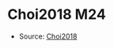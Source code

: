 <a name="material" />

# Choi2018 M24
<script type="application/ld+json">
  {
    "@context": "https://schema.org/",
    "@type": "ChemicalSubstance",
    "http://purl.org/dc/terms/conformsTo":
      {
        "@type": "CreativeWork",
        "@id": "https://bioschemas.org/profiles/ChemicalSubstance/0.4-RELEASE/"
      },
    "@id": "https://egonw.github.io/nanowiki/nanowiki535.html#material",
    "name": "Choi2018 M24",
    "sameAs": "http://127.0.0.1/mediawiki/index.php/Special:URIResolver/Choi2018_M24"
  }
</script>


* Source: [Choi2018](Choi2018.md)
